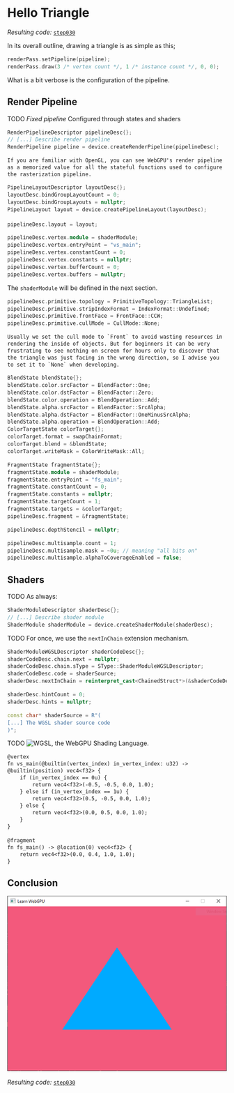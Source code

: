 Hello Triangle
==============

*Resulting code:* [`step030`](https://github.com/eliemichel/LearnWebGPU-Code/tree/step030)

In its overall outline, drawing a triangle is as simple as this;

```C++
renderPass.setPipeline(pipeline);
renderPass.draw(3 /* vertex count */, 1 /* instance count */, 0, 0);
```

What is a bit verbose is the configuration of the pipeline.

Render Pipeline
---------------

TODO *Fixed pipeline* Configured through states and shaders

```C++
RenderPipelineDescriptor pipelineDesc{};
// [...] Describe render pipeline
RenderPipeline pipeline = device.createRenderPipeline(pipelineDesc);
```

```{note}
If you are familiar with OpenGL, you can see WebGPU's render pipeline as a memorized value for all the stateful functions used to configure the rasterization pipeline.
```

```C++
PipelineLayoutDescriptor layoutDesc{};
layoutDesc.bindGroupLayoutCount = 0;
layoutDesc.bindGroupLayouts = nullptr;
PipelineLayout layout = device.createPipelineLayout(layoutDesc);

pipelineDesc.layout = layout;
```

```C++
pipelineDesc.vertex.module = shaderModule;
pipelineDesc.vertex.entryPoint = "vs_main";
pipelineDesc.vertex.constantCount = 0;
pipelineDesc.vertex.constants = nullptr;
pipelineDesc.vertex.bufferCount = 0;
pipelineDesc.vertex.buffers = nullptr;
```

The `shaderModule` will be defined in the next section.

```C++
pipelineDesc.primitive.topology = PrimitiveTopology::TriangleList;
pipelineDesc.primitive.stripIndexFormat = IndexFormat::Undefined;
pipelineDesc.primitive.frontFace = FrontFace::CCW;
pipelineDesc.primitive.cullMode = CullMode::None;
```

```{note}
Usually we set the cull mode to `Front` to avoid wasting resources in rendering the inside of objects. But for beginners it can be very frustrating to see nothing on screen for hours only to discover that the triangle was just facing in the wrong direction, so I advise you to set it to `None` when developing.
```

```C++
BlendState blendState{};
blendState.color.srcFactor = BlendFactor::One;
blendState.color.dstFactor = BlendFactor::Zero;
blendState.color.operation = BlendOperation::Add;
blendState.alpha.srcFactor = BlendFactor::SrcAlpha;
blendState.alpha.dstFactor = BlendFactor::OneMinusSrcAlpha;
blendState.alpha.operation = BlendOperation::Add;
ColorTargetState colorTarget{};
colorTarget.format = swapChainFormat;
colorTarget.blend = &blendState;
colorTarget.writeMask = ColorWriteMask::All;
```

```C++
FragmentState fragmentState{};
fragmentState.module = shaderModule;
fragmentState.entryPoint = "fs_main";
fragmentState.constantCount = 0;
fragmentState.constants = nullptr;
fragmentState.targetCount = 1;
fragmentState.targets = &colorTarget;
pipelineDesc.fragment = &fragmentState;
```

```C++
pipelineDesc.depthStencil = nullptr;
```

```C++
pipelineDesc.multisample.count = 1;
pipelineDesc.multisample.mask = ~0u; // meaning "all bits on"
pipelineDesc.multisample.alphaToCoverageEnabled = false;
```

Shaders
-------

TODO As always:

```C++
ShaderModuleDescriptor shaderDesc{};
// [...] Describe shader module
ShaderModule shaderModule = device.createShaderModule(shaderDesc);
```

TODO For once, we use the `nextInChain` extension mechanism.

```C++
ShaderModuleWGSLDescriptor shaderCodeDesc{};
shaderCodeDesc.chain.next = nullptr;
shaderCodeDesc.chain.sType = SType::ShaderModuleWGSLDescriptor;
shaderCodeDesc.code = shaderSource;
shaderDesc.nextInChain = reinterpret_cast<ChainedStruct*>(&shaderCodeDesc);
```

```C++
shaderDesc.hintCount = 0;
shaderDesc.hints = nullptr;
```

```C++
const char* shaderSource = R"(
[...] The WGSL shader source code
)";
```

TODO ![WGSL](https://gpuweb.github.io/gpuweb/wgsl/), the WebGPU Shading Language.

```wgsl
@vertex
fn vs_main(@builtin(vertex_index) in_vertex_index: u32) -> @builtin(position) vec4<f32> {
	if (in_vertex_index == 0u) {
		return vec4<f32>(-0.5, -0.5, 0.0, 1.0);
	} else if (in_vertex_index == 1u) {
		return vec4<f32>(0.5, -0.5, 0.0, 1.0);
	} else {
		return vec4<f32>(0.0, 0.5, 0.0, 1.0);
	}
}

@fragment
fn fs_main() -> @location(0) vec4<f32> {
    return vec4<f32>(0.0, 0.4, 1.0, 1.0);
}
```

Conclusion
----------

![First rendered triangle](/images/hello-triangle.png)

*Resulting code:* [`step030`](https://github.com/eliemichel/LearnWebGPU-Code/tree/step030)
